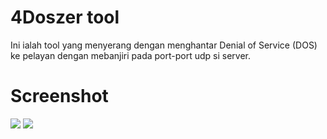 # 4Doszer tool
Ini ialah tool yang menyerang dengan menghantar Denial of Service (DOS) ke pelayan dengan mebanjiri pada port-port udp si server.

# Screenshot
<img src="#">
<img src="#">

